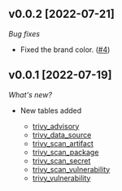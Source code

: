 ## v0.0.2 [2022-07-21]

_Bug fixes_

- Fixed the brand color. ([#4](https://github.com/turbot/steampipe-plugin-trivy/pull/4))

## v0.0.1 [2022-07-19]

_What's new?_

- New tables added

  - [trivy_advisory](https://hub.steampipe.io/plugins/turbot/trivy/tables/trivy_advisory)
  - [trivy_data_source](https://hub.steampipe.io/plugins/turbot/trivy/tables/trivy_data_source)
  - [trivy_scan_artifact](https://hub.steampipe.io/plugins/turbot/trivy/tables/trivy_scan_artifact)
  - [trivy_scan_package](https://hub.steampipe.io/plugins/turbot/trivy/tables/trivy_scan_package)
  - [trivy_scan_secret](https://hub.steampipe.io/plugins/turbot/trivy/tables/trivy_scan_secret)
  - [trivy_scan_vulnerability](https://hub.steampipe.io/plugins/turbot/trivy/tables/trivy_scan_vulnerability)
  - [trivy_vulnerability](https://hub.steampipe.io/plugins/turbot/trivy/tables/trivy_vulnerability)
